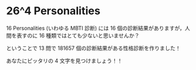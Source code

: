 # 26^4 Personalities

16 Personalities (いわゆる MBTI 診断) には 16 個の診断結果がありますが，人間を表すのに 16 種類ではとても少ないと思いませんか？

ということで 13 問で 181657 個の診断結果がある性格診断を作りました！

あなたにピッタリの 4 文字を見つけましょう！！

